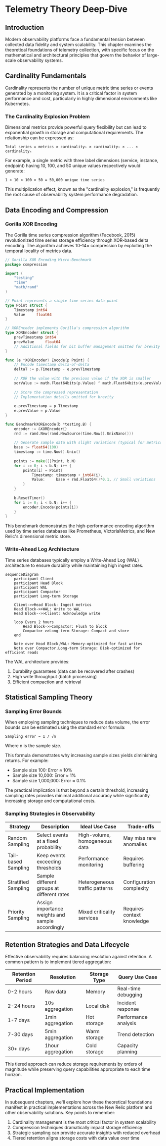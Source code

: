 # Telemetry Theory Deep-Dive

## Introduction

Modern observability platforms face a fundamental tension between collected data fidelity and system scalability. This chapter examines the theoretical foundations of telemetry collection, with specific focus on the mathematical and architectural principles that govern the behavior of large-scale observability systems.

## Cardinality Fundamentals

Cardinality represents the number of unique metric time series or events generated by a monitoring system. It is a critical factor in system performance and cost, particularly in highly dimensional environments like Kubernetes.

### The Cardinality Explosion Problem

Dimensional metrics provide powerful query flexibility but can lead to exponential growth in storage and computational requirements. The relationship can be expressed as:

```
Total series = metrics × cardinality₁ × cardinality₂ × ... × cardinalityₙ
```

For example, a single metric with three label dimensions (service, instance, endpoint) having 10, 100, and 50 unique values respectively would generate:

```
1 × 10 × 100 × 50 = 50,000 unique time series
```

This multiplication effect, known as the "cardinality explosion," is frequently the root cause of observability system performance degradation.

## Data Encoding and Compression

### Gorilla XOR Encoding

The Gorilla time series compression algorithm (Facebook, 2015) revolutionized time series storage efficiency through XOR-based delta encoding. The algorithm achieves 10-14× compression by exploiting the temporal locality of metrics data.

```go
// Gorilla XOR Encoding Micro-Benchmark
package compression

import (
	"testing"
	"time"
	"math/rand"
)

// Point represents a single time series data point
type Point struct {
	Timestamp int64
	Value     float64
}

// XOREncoder implements Gorilla's compression algorithm
type XOREncoder struct {
	prevTimestamp int64
	prevValue     float64
	// Additional fields for bit buffer management omitted for brevity
}

func (e *XOREncoder) Encode(p Point) {
	// Encode timestamp delta-of-delta
	deltaT := p.Timestamp - e.prevTimestamp
	
	// XOR the value with the previous value if the XOR is smaller
	xorValue := math.Float64bits(p.Value) ^ math.Float64bits(e.prevValue)
	
	// Store the compressed representation
	// Implementation details omitted for brevity
	
	e.prevTimestamp = p.Timestamp
	e.prevValue = p.Value
}

func BenchmarkXOREncode(b *testing.B) {
	encoder := &XOREncoder{}
	rnd := rand.New(rand.NewSource(time.Now().UnixNano()))
	
	// Generate sample data with slight variations (typical for metrics)
	base := float64(100)
	timestamp := time.Now().Unix()
	
	points := make([]Point, b.N)
	for i := 0; i < b.N; i++ {
		points[i] = Point{
			Timestamp: timestamp + int64(i),
			Value:     base + rnd.Float64()*0.1, // Small variations
		}
	}
	
	b.ResetTimer()
	for i := 0; i < b.N; i++ {
		encoder.Encode(points[i])
	}
}
```

This benchmark demonstrates the high-performance encoding algorithm used by time series databases like Prometheus, VictoriaMetrics, and New Relic's dimensional metric store.

### Write-Ahead Log Architecture

Time series databases typically employ a Write-Ahead Log (WAL) architecture to ensure durability while maintaining high ingest rates.

```mermaid
sequenceDiagram
    participant Client
    participant Head Block
    participant WAL
    participant Compactor
    participant Long-term Storage
    
    Client->>Head Block: Ingest metrics
    Head Block->>WAL: Write to WAL
    Head Block-->>Client: Acknowledge write
    
    loop Every 2 hours
        Head Block->>Compactor: Flush to block
        Compactor->>Long-term Storage: Compact and store
    end
    
    Note over Head Block,WAL: Memory-optimized for fast writes
    Note over Compactor,Long-term Storage: Disk-optimized for efficient reads
```

The WAL architecture provides:
1. Durability guarantees (data can be recovered after crashes)
2. High write throughput (batch processing)
3. Efficient compaction and retrieval

## Statistical Sampling Theory

### Sampling Error Bounds

When employing sampling techniques to reduce data volume, the error bounds can be estimated using the standard error formula:

```
Sampling error = 1 / √n
```

Where n is the sample size.

This formula demonstrates why increasing sample sizes yields diminishing returns. For example:
- Sample size 100: Error ≈ 10%
- Sample size 10,000: Error ≈ 1%
- Sample size 1,000,000: Error ≈ 0.1%

The practical implication is that beyond a certain threshold, increasing sampling rates provides minimal additional accuracy while significantly increasing storage and computational costs.

### Sampling Strategies in Observability

| Strategy | Description | Ideal Use Case | Trade-offs |
|----------|-------------|----------------|------------|
| Random Sampling | Select events at a fixed probability | High-volume, homogeneous data | May miss rare anomalies |
| Tail-based Sampling | Keep events exceeding thresholds | Performance monitoring | Requires buffering |
| Stratified Sampling | Sample different groups at different rates | Heterogeneous traffic patterns | Configuration complexity |
| Priority Sampling | Assign importance weights and sample accordingly | Mixed criticality services | Requires context knowledge |

## Retention Strategies and Data Lifecycle

Effective observability requires balancing resolution against retention. A common pattern is to implement tiered aggregation:

| Retention Period | Resolution | Storage Type | Query Use Case |
|------------------|------------|-------------|---------------|
| 0-2 hours | Raw data | Memory | Real-time debugging |
| 2-24 hours | 10s aggregation | Local disk | Incident response |
| 1-7 days | 1min aggregation | Hot storage | Performance analysis |
| 7-30 days | 5min aggregation | Warm storage | Trend detection |
| 30+ days | 1hour aggregation | Cold storage | Capacity planning |

This tiered approach can reduce storage requirements by orders of magnitude while preserving query capabilities appropriate to each time horizon.

## Practical Implementation

In subsequent chapters, we'll explore how these theoretical foundations manifest in practical implementations across the New Relic platform and other observability solutions. Key points to remember:

1. Cardinality management is the most critical factor in system scalability
2. Compression techniques dramatically impact storage efficiency
3. Strategic sampling can provide accurate insights with reduced overhead
4. Tiered retention aligns storage costs with data value over time
